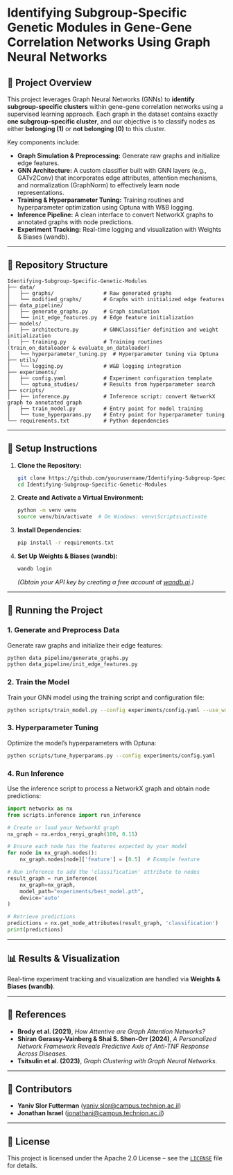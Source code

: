 # Identifying Subgroup-Specific Genetic Modules in Gene-Gene Correlation Networks Using Graph Neural Networks

## 📌 Project Overview
This project leverages Graph Neural Networks (GNNs) to **identify subgroup-specific clusters** within gene-gene correlation networks using a supervised learning approach. Each graph in the dataset contains exactly **one subgroup-specific cluster**, and our objective is to classify nodes as either **belonging (1)** or **not belonging (0)** to this cluster.

Key components include:

- **Graph Simulation & Preprocessing:** Generate raw graphs and initialize edge features.
- **GNN Architecture:** A custom classifier built with GNN layers (e.g., GATv2Conv) that incorporates edge attributes, attention mechanisms, and normalization (GraphNorm) to effectively learn node representations.
- **Training & Hyperparameter Tuning:** Training routines and hyperparameter optimization using Optuna with W&B logging.
- **Inference Pipeline:** A clean interface to convert NetworkX graphs to annotated graphs with node predictions.
- **Experiment Tracking:** Real-time logging and visualization with Weights & Biases (wandb).

---

## 📁 Repository Structure
```
Identifying-Subgroup-Specific-Genetic-Modules
├── data/
│   ├── graphs/                # Raw generated graphs
│   └── modified_graphs/       # Graphs with initialized edge features
├── data_pipeline/
│   ├── generate_graphs.py     # Graph simulation
│   └── init_edge_features.py  # Edge feature initialization
├── models/
│   ├── architecture.py        # GNNClassifier definition and weight initialization
│   ├── training.py            # Training routines (train_on_dataloader & evaluate_on_dataloader)
│   └── hyperparameter_tuning.py  # Hyperparameter tuning via Optuna
├── utils/
│   └── logging.py             # W&B logging integration
├── experiments/
│   ├── config.yaml            # Experiment configuration template
│   └── optuna_studies/        # Results from hyperparameter search
├── scripts/
│   ├── inference.py           # Inference script: convert NetworkX graph to annotated graph
│   ├── train_model.py         # Entry point for model training
│   └── tune_hyperparams.py    # Entry point for hyperparameter tuning
└── requirements.txt           # Python dependencies
```

---

## 🔧 Setup Instructions

1. **Clone the Repository:**
   ```bash
   git clone https://github.com/yourusername/Identifying-Subgroup-Specific-Genetic-Modules.git
   cd Identifying-Subgroup-Specific-Genetic-Modules
   ```

2. **Create and Activate a Virtual Environment:**
   ```bash
   python -m venv venv
   source venv/bin/activate  # On Windows: venv\Scripts\activate
   ```

3. **Install Dependencies:**
   ```bash
   pip install -r requirements.txt
   ```

4. **Set Up Weights & Biases (wandb):**
   ```bash
   wandb login
   ```
   *(Obtain your API key by creating a free account at [wandb.ai](https://wandb.ai/).)*

---

## 🚀 Running the Project

### 1. Generate and Preprocess Data
Generate raw graphs and initialize their edge features:
```bash
python data_pipeline/generate_graphs.py
python data_pipeline/init_edge_features.py
```

### 2. Train the Model
Train your GNN model using the training script and configuration file:
```bash
python scripts/train_model.py --config experiments/config.yaml --use_wandb
```

### 3. Hyperparameter Tuning
Optimize the model’s hyperparameters with Optuna:
```bash
python scripts/tune_hyperparams.py --config experiments/config.yaml
```

### 4. Run Inference
Use the inference script to process a NetworkX graph and obtain node predictions:
```python
import networkx as nx
from scripts.inference import run_inference

# Create or load your NetworkX graph
nx_graph = nx.erdos_renyi_graph(100, 0.15)

# Ensure each node has the features expected by your model
for node in nx_graph.nodes():
    nx_graph.nodes[node]['feature'] = [0.5]  # Example feature

# Run inference to add the 'classification' attribute to nodes
result_graph = run_inference(
    nx_graph=nx_graph,
    model_path="experiments/best_model.pth",
    device='auto'
)

# Retrieve predictions
predictions = nx.get_node_attributes(result_graph, 'classification')
print(predictions)
```

---

## 📊 Results & Visualization
Real-time experiment tracking and visualization are handled via **Weights & Biases (wandb)**.

---

## 📄 References
- **Brody et al. (2021)**, *How Attentive are Graph Attention Networks?*
- **Shiran Gerassy-Vainberg & Shai S. Shen-Orr (2024)**, *A Personalized Network Framework Reveals Predictive Axis of Anti-TNF Response Across Diseases.*
- **Tsitsulin et al. (2023)**, *Graph Clustering with Graph Neural Networks.*

---

## 🤝 Contributors
- **Yaniv Slor Futterman** (yaniv.slor@campus.technion.ac.il)
- **Jonathan Israel** (jonathani@campus.technion.ac.il)

---

## 📜 License
This project is licensed under the Apache 2.0 License – see the [`LICENSE`](LICENSE) file for details.

